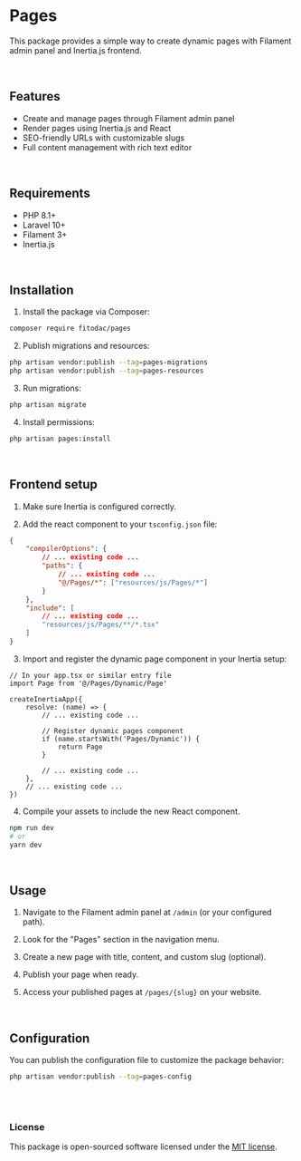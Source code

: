 # Pages

This package provides a simple way to create dynamic pages with Filament admin panel and Inertia.js frontend.

<br/>

## Features

- Create and manage pages through Filament admin panel
- Render pages using Inertia.js and React
- SEO-friendly URLs with customizable slugs
- Full content management with rich text editor

<br/>

## Requirements

- PHP 8.1+
- Laravel 10+
- Filament 3+
- Inertia.js

<br/>

## Installation

1. Install the package via Composer:

```bash
composer require fitodac/pages
```

2. Publish migrations and resources:

```bash
php artisan vendor:publish --tag=pages-migrations
php artisan vendor:publish --tag=pages-resources
```

3. Run migrations:

```bash
php artisan migrate
```

4. Install permissions:

```bash
php artisan pages:install
```

<br/>

## Frontend setup

1. Make sure Inertia is configured correctly.

2. Add the react component to your `tsconfig.json` file:

```json
{
	"compilerOptions": {
		// ... existing code ...
		"paths": {
			// ... existing code ...
			"@/Pages/*": ["resources/js/Pages/*"]
		}
	},
	"include": [
		// ... existing code ...
		"resources/js/Pages/**/*.tsx"
	]
}
```

3. Import and register the dynamic page component in your Inertia setup:

```tsx
// In your app.tsx or similar entry file
import Page from '@/Pages/Dynamic/Page'

createInertiaApp({
	resolve: (name) => {
		// ... existing code ...

		// Register dynamic pages component
		if (name.startsWith('Pages/Dynamic')) {
			return Page
		}

		// ... existing code ...
	},
	// ... existing code ...
})
```

4. Compile your assets to include the new React component.

```bash
npm run dev
# or
yarn dev
```

<br/>

## Usage

1. Navigate to the Filament admin panel at `/admin` (or your configured path).

2. Look for the "Pages" section in the navigation menu.

3. Create a new page with title, content, and custom slug (optional).

4. Publish your page when ready.

5. Access your published pages at `/pages/{slug}` on your website.

<br/>

## Configuration

You can publish the configuration file to customize the package behavior:

```bash
php artisan vendor:publish --tag=pages-config
```

<br/>
<br/>

### License

This package is open-sourced software licensed under the [MIT license](https://opensource.org/licenses/MIT).
